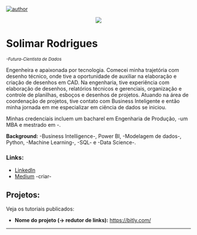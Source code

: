 [![author](https://img.shields.io/badge/author-solrodrigues-red.svg)](https://www.linkedin.com/in/solimar-rodrigues-6a5984105/) 

<p align="center">
  <img src="https://media-exp1.licdn.com/dms/image/C4D16AQHYrMshTeq-IA/profile-displaybackgroundimage-shrink_350_1400/0/1636392518920?e=1642032000&v=beta&t=kqkZkE1b3N9uzcYuUwZPOJjssaU4sTUs0MjdvXoks6g" >
</p>

# Solimar Rodrigues
<sub>*-Futura-Cientista de Dados*</sub>

Engenheira e apaixonada por tecnologia.
Comecei minha trajetória com desenho técnico, onde tive a oportunidade de auxiliar na elaboração e criação de desenhos em CAD.
Na engenharia, tive experiência com elaboração de desenhos, relatórios técnicos e gerenciais, organização e controle de planilhas, esboços e desenhos de projetos.
Atuando na área de coordenação de projetos, tive contato com Business Inteligente e então minha jornada em me especializar em ciência de dados se iniciou.

Minhas credenciais incluem um bacharel em Engenharia de Produção, -um MBA e mestrado em -.


**Background:** -Business Intelligence-, Power BI, -Modelagem de dados-, Python, -Machine Learning-, -SQL- e -Data Science-.


### Links:

* [LinkedIn](https://www.linkedin.com/in/solimar-rodrigues-6a5984105/)
* [Medium](https://www.medium.com) -criar-


## Projetos:
Veja os tutoriais publicados:

* **Nome do projeto (-> redutor de links):** https://bitly.com/


---




